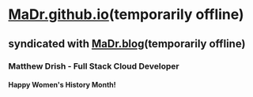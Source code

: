 # [MaDr.github.io](https://MaDrCloudDev.github.io)(temporarily offline)
## syndicated with [MaDr.blog](https://MaDr.blog)(temporarily offline)
### Matthew Drish - Full Stack Cloud Developer
#### Happy Women's History Month!
